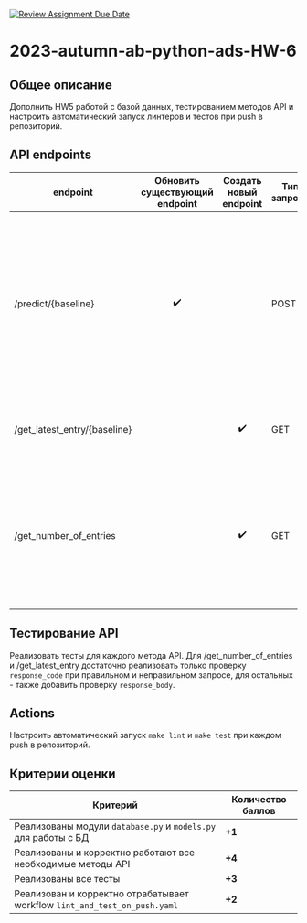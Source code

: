 [![Review Assignment Due Date](https://classroom.github.com/assets/deadline-readme-button-24ddc0f5d75046c5622901739e7c5dd533143b0c8e959d652212380cedb1ea36.svg)](https://classroom.github.com/a/CVuseC5w)

# 2023-autumn-ab-python-ads-HW-6
## Общее описание
Дополнить HW5 работой с базой данных, тестированием методов API и настроить автоматический запуск линтеров и тестов при push в репозиторий.

## API endpoints
| endpoint | Обновить существующий endpoint | Создать новый endpoint | Тип запроса | Действие | Подсказка |
| --- | :---: | :---: | --- | --- | --- |
| /predict/{baseline} | :heavy_check_mark: | | POST | Возвращает предсказание класса (fraud/clean) для заданного входного текста **и записывает входной текст, предсказание, используемый бейзлайн и время выполнения в базу ``messages.db``** | |
| /get_latest_entry/{baseline} | | :heavy_check_mark: | GET | Возвращает крайнюю запись в БД ``messages.db`` для бейзлайна ``baseline``| Используйте код вида ``db.query(model).filter(column == value)`` |
| /get_number_of_entries | | ✔️ | GET | Возвращает количество записей в БД ``messages.db`` для каждого бейзлайна, например: ``{"constant-fraud": 1, "constant-clean": 2, "first-hypothesis": 3}`` | Используйте код вида ``db.query(column1, column2).group_by(column2)`` и функцию ``sqlalchemy.func.count`` |

## Тестирование API
Реализовать тесты для каждого метода API. Для /get_number_of_entries и /get_latest_entry достаточно реализовать только проверку ``response_code`` при правильном и неправильном запросе, для остальных - также добавить проверку ``response_body``.

## Actions
Настроить автоматический запуск ``make lint`` и ``make test`` при каждом push в репозиторий.


## Критерии оценки
| Критерий | Количество баллов |
| - | - | 
| Реализованы модули ``database.py`` и ``models.py`` для работы с БД | **+1** |
| Реализованы и корректно работают все необходимые методы API | **+4** |
| Реализованы все тесты | **+3**|
| Реализован и корректно отрабатывает workflow ``lint_and_test_on_push.yaml ``| **+2**|